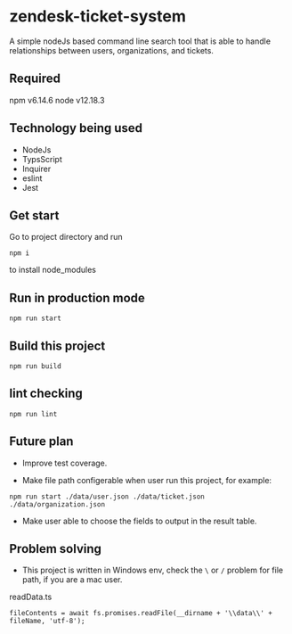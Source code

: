# zendesk-ticket-system
 
 A simple nodeJs based command line search tool that is able to handle relationships between users, organizations, and tickets.

## Required
npm v6.14.6
node v12.18.3

## Technology being used
- NodeJs
- TypsScript
- Inquirer
- eslint
- Jest

## Get start
Go to project directory and run
```
npm i
```
to install node_modules

## Run in production mode
```
npm run start
```

## Build this project
```
npm run build
```

## lint checking
```
npm run lint
```

## Future plan

- Improve test coverage.

- Make file path configerable when user run this project, for example:
```
npm run start ./data/user.json ./data/ticket.json ./data/organization.json
```

- Make user able to choose the fields to output in the result table.

## Problem solving
- This project is written in Windows env, check the `\` or `/` problem for file path, if you are a mac user.

readData.ts
```
fileContents = await fs.promises.readFile(__dirname + '\\data\\' + fileName, 'utf-8');
```
